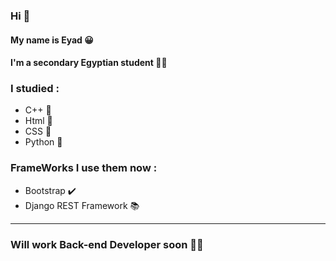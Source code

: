 ### Hi 👋

#### My name is Eyad  :grinning:

#### I'm a secondary Egyptian student :student:

### I studied :
- C++ :mechanical_leg:
- Html :memo:
- CSS :art:
- Python :snake:
 
### FrameWorks I use them now :
- Bootstrap :heavy_check_mark:
- Django REST Framework :books:


-----
### Will work **Back-end Developer** soon  :man_technologist:
